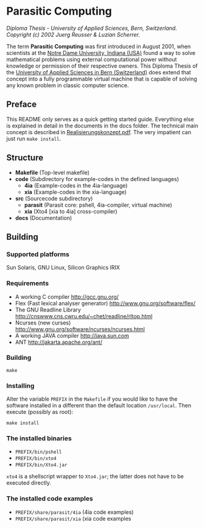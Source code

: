 # Parasitic Computing

*Diploma Thesis - University of Applied Sciences, Bern, Switzerland. Copyright (c) 2002 Juerg Reusser & Luzian Scherrer.*

The term **Parasitic Computing** was first introduced in August 2001, when scientists at the [Notre Dame University, Indiana (USA)](https://www.nd.edu) found a way to solve mathematical problems using external computational power without knowledge or permission of their respective owners. This Diploma Thesis of the [University of Applied Sciences in Bern (Switzerland)](https://www.bfh.ch/) does extend that concept into a fully programmable virtual machine that is capable of solving any known problem in classic computer science. 

## Preface

This README only serves as a quick getting started guide. Everything 
else is explained in detail in the documents in the docs folder. 
The technical main concept is described in [Realisierungskonzept.pdf](docs/Realisierungskonzept.pdf).
The very impatient can just run `make install`.

## Structure

- **Makefile** (Top-level makefile)
- **code** (Subdirectory for example-codes in the defined languages)
  - **4ia** (Example-codes in the 4ia-language)
  - **xia** (Example-codes in the xia-language)
- **src** (Sourcecode subdirectory)
  - **parasit** (Parasit core: pshell, 4ia-compiler, virtual machine)
  - **xia** (Xto4 [xia to 4ia] cross-compiler)
- **docs** (Documentation)

## Building

### Supported platforms

Sun Solaris, GNU Linux, Silicon Graphics IRIX

### Requirements

- A working C compiler http://gcc.gnu.org/
- Flex (Fast lexical analyser generator) http://www.gnu.org/software/flex/
- The GNU Readline Library http://cnswww.cns.cwru.edu/~chet/readline/rltop.html
- Ncurses (new curses) http://www.gnu.org/software/ncurses/ncurses.html
- A working JAVA compiler http://java.sun.com
- ANT http://jakarta.apache.org/ant/

### Building

`make`

### Installing

Alter the variable `PREFIX` in the `Makefile` if you would like to have
the software installed in a different than the default location 
`/usr/local`. Then execute (possibly as root):

`make install`

### The installed binaries
     
- `PREFIX/bin/pshell`
- `PREFIX/bin/xto4`
- `PREFIX/bin/Xto4.jar`

`xto4` is a shellscript wrapper to `Xto4.jar`; the latter does not have
to be executed directly.

### The installed code examples

- `PREFIX/share/parasit/4ia` (4ia code examples)
- `PREFIX/share/parasit/xia` (xia code examples

